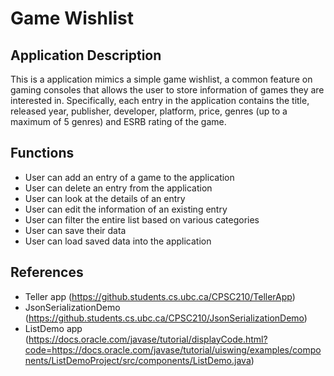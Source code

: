 # Game Wishlist

## Application Description

This is a application mimics a simple game wishlist, a common feature on gaming consoles that allows the user to store 
information of games they are interested in. Specifically, each entry in the application contains the title, released 
year, publisher, developer, platform, price, genres (up to a maximum of 5 genres) and ESRB rating of the game.

## Functions

- User can add an entry of a game to the application
- User can delete an entry from the application
- User can look at the details of an entry
- User can edit the information of an existing entry
- User can filter the entire list based on various categories
- User can save their data
- User can load saved data into the application

## References

- Teller app (https://github.students.cs.ubc.ca/CPSC210/TellerApp)
- JsonSerializationDemo (https://github.students.cs.ubc.ca/CPSC210/JsonSerializationDemo)
- ListDemo app (https://docs.oracle.com/javase/tutorial/displayCode.html?code=https://docs.oracle.com/javase/tutorial/uiswing/examples/components/ListDemoProject/src/components/ListDemo.java)
